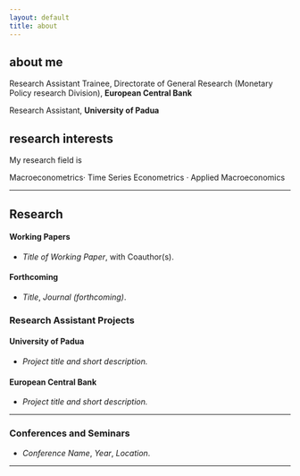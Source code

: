 ```yaml
---
layout: default
title: about
---
```


## about me
Research Assistant Trainee, Directorate of General Research (Monetary Policy research Division), **European Central Bank**

Research Assistant, **University of Padua**

## research interests
My research field is


Macroeconometrics· Time Series Econometrics · Applied Macroeconomics

---

## Research

#### Working Papers
- *Title of Working Paper*, with Coauthor(s).

#### Forthcoming
- *Title*, *Journal (forthcoming)*.

### Research Assistant Projects

#### University of Padua
- *Project title and short description.*

#### European Central Bank
- *Project title and short description.*


---

### Conferences and Seminars
- *Conference Name*, *Year*, *Location*.

---

